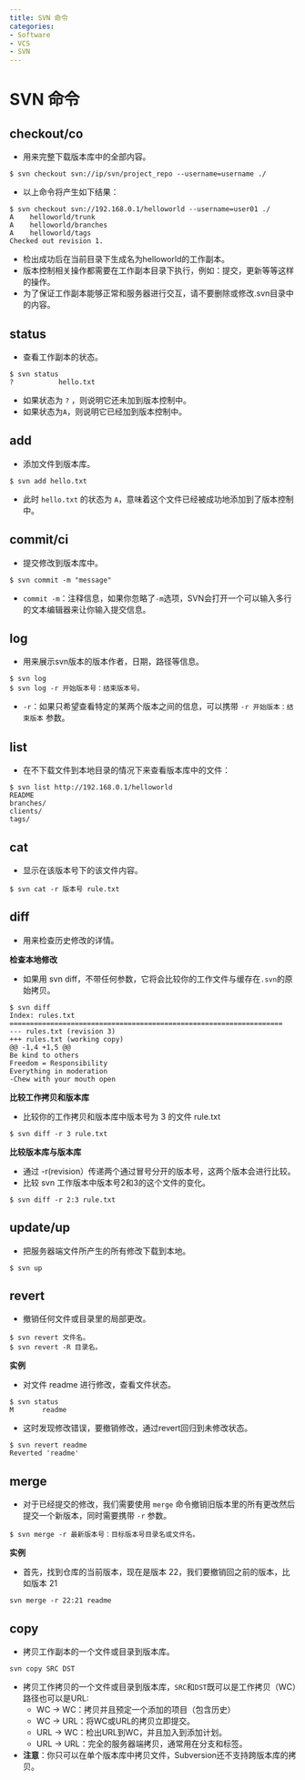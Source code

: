 ```yaml
---
title: SVN 命令
categories:
- Software
- VCS
- SVN
---
```

# SVN 命令

## checkout/co

- 用来完整下载版本库中的全部内容。

```shell
$ svn checkout svn://ip/svn/project_repo --username=username ./
```

- 以上命令将产生如下结果：

```
$ svn checkout svn://192.168.0.1/helloworld --username=user01 ./
A    helloworld/trunk
A    helloworld/branches
A    helloworld/tags
Checked out revision 1.
```

- 检出成功后在当前目录下生成名为helloworld的工作副本。
- 版本控制相关操作都需要在工作副本目录下执行，例如：提交，更新等等这样的操作。
- 为了保证工作副本能够正常和服务器进行交互，请不要删除或修改.svn目录中的内容。

## status

- 查看工作副本的状态。

```
$ svn status
?			hello.txt
```

- 如果状态为 `?` ，则说明它还未加到版本控制中。
- 如果状态为`A`，则说明它已经加到版本控制中。

## add

- 添加文件到版本库。

```
$ svn add hello.txt
```

- 此时 `hello.txt` 的状态为 `A`，意味着这个文件已经被成功地添加到了版本控制中。

## commit/ci

- 提交修改到版本库中。

```
$ svn commit -m "message"
```

- `commit -m`：注释信息，如果你忽略了`-m`选项，SVN会打开一个可以输入多行的文本编辑器来让你输入提交信息。

## log

- 用来展示svn版本的版本作者，日期，路径等信息。

```
$ svn log
$ svn log -r 开始版本号：结束版本号。
```

- `-r`：如果只希望查看特定的某两个版本之间的信息，可以携带 `-r 开始版本：结束版本` 参数。

## list

* 在不下载文件到本地目录的情况下来查看版本库中的文件：

```
$ svn list http://192.168.0.1/helloworld
README
branches/
clients/
tags/
```

## cat

- 显示在该版本号下的该文件内容。

```
$ svn cat -r 版本号 rule.txt
```

## diff

- 用来检查历史修改的详情。

**检查本地修改**

- 如果用 svn diff，不带任何参数，它将会比较你的工作文件与缓存在`.svn`的原始拷贝。

```
$ svn diff
Index: rules.txt
===================================================================
--- rules.txt (revision 3)
+++ rules.txt (working copy)
@@ -1,4 +1,5 @@
Be kind to others
Freedom = Responsibility
Everything in moderation
-Chew with your mouth open
```

**比较工作拷贝和版本库**

- 比较你的工作拷贝和版本库中版本号为 3 的文件 rule.txt

```
$ svn diff -r 3 rule.txt
```

**比较版本库与版本库**

- 通过 -r(revision）传递两个通过冒号分开的版本号，这两个版本会进行比较。
- 比较 svn 工作版本中版本号2和3的这个文件的变化。

```
$ svn diff -r 2:3 rule.txt
```

## update/up

- 把服务器端文件所产生的所有修改下载到本地。

```
$ svn up
```

## revert

- 撤销任何文件或目录里的局部更改。

```
$ svn revert 文件名。
$ svn revert -R 目录名。
```

**实例**

- 对文件 readme 进行修改，查看文件状态。

```
$ svn status
M       readme
```

- 这时发现修改错误，要撤销修改，通过revert回归到未修改状态。

```
$ svn revert readme
Reverted 'readme'
```

## merge

- 对于已经提交的修改，我们需要使用 `merge` 命令撤销旧版本里的所有更改然后提交一个新版本，同时需要携带 `-r` 参数。

```
$ svn merge -r 最新版本号：目标版本号目录名或文件名。
```

**实例**

- 首先，找到仓库的当前版本，现在是版本 22，我们要撤销回之前的版本，比如版本 21

```
svn merge -r 22:21 readme
```

## copy

- 拷贝工作副本的一个文件或目录到版本库。

```
svn copy SRC DST
```

- 拷贝工作拷贝的一个文件或目录到版本库，`SRC`和`DST`既可以是工作拷贝（WC）路径也可以是URL:
  - WC -> WC：拷贝并且预定一个添加的项目（包含历史）
  - WC -> URL：将WC或URL的拷贝立即提交。
  - URL -> WC：检出URL到WC，并且加入到添加计划。
  - URL -> URL：完全的服务器端拷贝，通常用在分支和标签。
- **注意**：你只可以在单个版本库中拷贝文件，Subversion还不支持跨版本库的拷贝。